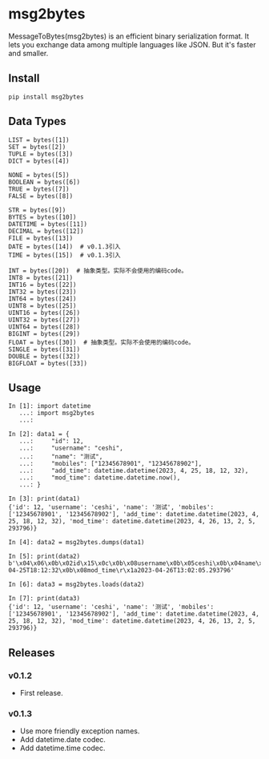 # msg2bytes

MessageToBytes(msg2bytes) is an efficient binary serialization format. It lets you exchange data among multiple languages like JSON. But it's faster and smaller.

## Install

```
pip install msg2bytes
```

## Data Types

```
LIST = bytes([1])
SET = bytes([2])
TUPLE = bytes([3])
DICT = bytes([4])

NONE = bytes([5])
BOOLEAN = bytes([6])
TRUE = bytes([7])
FALSE = bytes([8])

STR = bytes([9])
BYTES = bytes([10])
DATETIME = bytes([11])
DECIMAL = bytes([12])
FILE = bytes([13])
DATE = bytes([14])  # v0.1.3引入
TIME = bytes([15])  # v0.1.3引入

INT = bytes([20])  # 抽象类型。实际不会使用的编码code。
INT8 = bytes([21])
INT16 = bytes([22])
INT32 = bytes([23])
INT64 = bytes([24])
UINT8 = bytes([25])
UINT16 = bytes([26])
UINT32 = bytes([27])
UINT64 = bytes([28])
BIGINT = bytes([29])
FLOAT = bytes([30])  # 抽象类型。实际不会使用的编码code。
SINGLE = bytes([31])
DOUBLE = bytes([32])
BIGFLOAT = bytes([33])
```

## Usage

```
In [1]: import datetime
   ...: import msg2bytes
   ...: 

In [2]: data1 = {
   ...:     "id": 12,
   ...:     "username": "ceshi",
   ...:     "name": "测试",
   ...:     "mobiles": ["12345678901", "12345678902"],
   ...:     "add_time": datetime.datetime(2023, 4, 25, 18, 12, 32),
   ...:     "mod_time": datetime.datetime.now(),
   ...: }

In [3]: print(data1)
{'id': 12, 'username': 'ceshi', 'name': '测试', 'mobiles': ['12345678901', '12345678902'], 'add_time': datetime.datetime(2023, 4, 25, 18, 12, 32), 'mod_time': datetime.datetime(2023, 4, 26, 13, 2, 5, 293796)}

In [4]: data2 = msg2bytes.dumps(data1)

In [5]: print(data2)
b'\x04\x06\x0b\x02id\x15\x0c\x0b\x08username\x0b\x05ceshi\x0b\x04name\x0b\x06\xe6\xb5\x8b\xe8\xaf\x95\x0b\x07mobiles\x01\x02\x0b\x0b12345678901\x0b\x0b12345678902\x0b\x08add_time\r\x132023-04-25T18:12:32\x0b\x08mod_time\r\x1a2023-04-26T13:02:05.293796'

In [6]: data3 = msg2bytes.loads(data2)

In [7]: print(data3)
{'id': 12, 'username': 'ceshi', 'name': '测试', 'mobiles': ['12345678901', '12345678902'], 'add_time': datetime.datetime(2023, 4, 25, 18, 12, 32), 'mod_time': datetime.datetime(2023, 4, 26, 13, 2, 5, 293796)}
```
## Releases

### v0.1.2

- First release.

### v0.1.3

- Use more friendly exception names.
- Add datetime.date codec.
- Add datetime.time codec.
